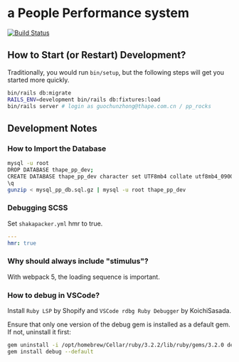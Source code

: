 # a People Performance system

[![Build Status](https://github.com/thape-cn/pp/actions/workflows/rubyonrails.yml/badge.svg)](https://github.com/thape-cn/pp/actions)

## How to Start (or Restart) Development?

Traditionally, you would run `bin/setup`, but the following steps will get you started more quickly.

```bash
bin/rails db:migrate
RAILS_ENV=development bin/rails db:fixtures:load
bin/rails server # login as guochunzhong@thape.com.cn / pp_rocks
```

## Development Notes

### How to Import the Database

```bash
mysql -u root
DROP DATABASE thape_pp_dev;
CREATE DATABASE thape_pp_dev character set UTF8mb4 collate utf8mb4_0900_ai_ci;
\q
gunzip < mysql_pp_db.sql.gz | mysql -u root thape_pp_dev
```

### Debugging SCSS

Set `shakapacker.yml` hmr to true.

```yml
---
hmr: true
```

### Why should always include "stimulus"?

With webpack 5, the loading sequence is important.

### How to debug in VSCode?

Install `Ruby LSP` by Shopify and `VSCode rdbg Ruby Debugger` by KoichiSasada.

Ensure that only one version of the debug gem is installed as a default gem. If not, uninstall it first:

```bash
gem uninstall -i /opt/homebrew/Cellar/ruby/3.2.2/lib/ruby/gems/3.2.0 debug
gem install debug --default
```

